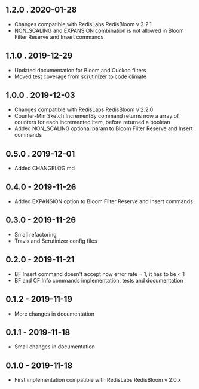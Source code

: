 ## 1.2.0 . 2020-01-28
- Changes compatible with RedisLabs RedisBloom v 2.2.1
- NON_SCALING and EXPANSION combination is not allowed in Bloom Filter Reserve and Insert commands 

## 1.1.0 . 2019-12-29
- Updated documentation for Bloom and Cuckoo filters
- Moved test coverage from scrutinizer to code climate

## 1.0.0 . 2019-12-03
- Changes compatible with RedisLabs RedisBloom v 2.2.0
- Counter-Min Sketch IncrementBy command returns now a array of counters for each incremented item, before returned a boolean
- Added NON_SCALING optional param to Bloom Filter Reserve and Insert commands

## 0.5.0 . 2019-12-01
- Added CHANGELOG.md

## 0.4.0 - 2019-11-26
- Added EXPANSION option to Bloom Filter Reserve and Insert commands

## 0.3.0 - 2019-11-26

- Small refactoring
- Travis and Scrutinizer config files

## 0.2.0 - 2019-11-21

- BF Insert command doesn't accept now error rate = 1, it has to be < 1
- BF and CF Info commands implementation, tests and documentation

## 0.1.2 - 2019-11-19

- More changes in documentation

## 0.1.1 - 2019-11-18

- Small changes in documentation

## 0.1.0 - 2019-11-18

- First implementation compatible with RedisLabs RedisBloom v 2.0.x
